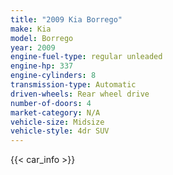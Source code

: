 ```yaml
---
title: "2009 Kia Borrego"
make: Kia
model: Borrego
year: 2009
engine-fuel-type: regular unleaded
engine-hp: 337
engine-cylinders: 8
transmission-type: Automatic
driven-wheels: Rear wheel drive
number-of-doors: 4
market-category: N/A
vehicle-size: Midsize
vehicle-style: 4dr SUV
---
```


{{< car_info >}}
